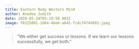 ```yaml
---
title: Eastern Body Western Mind
author: Anodea Judith
date: 2020-05-24T05:19:58.803Z
image: f8125091-1664-4be6-a645-fcdc7474d993.jpeg
---
```

> “We either get success or lessons. If we learn our lessons successfully, we get both.”